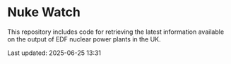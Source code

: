 # Nuke Watch

This repository includes code for retrieving the latest information available on the output of EDF nuclear power plants in the UK.

Last updated: 2025-06-25 13:31